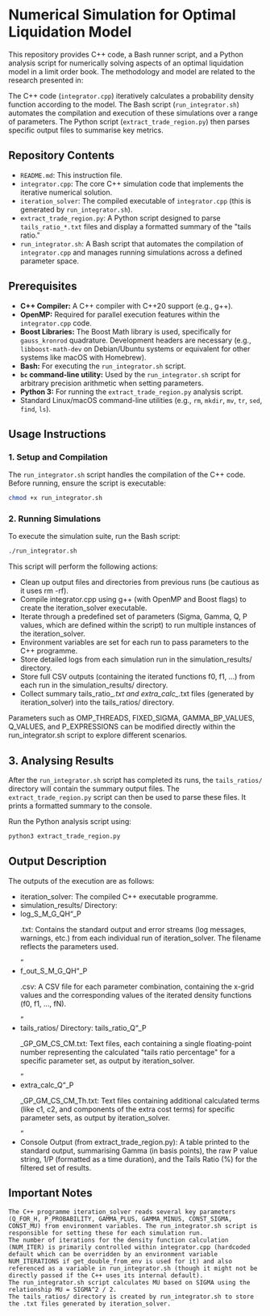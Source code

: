       
# Numerical Simulation for Optimal Liquidation Model

This repository provides C++ code, a Bash runner script, and a Python analysis script for numerically solving aspects of an optimal liquidation model in a limit order book. The methodology and model are related to the research presented in:

The C++ code (`integrator.cpp`) iteratively calculates a probability density function according to the model. The Bash script (`run_integrator.sh`) automates the compilation and execution of these simulations over a range of parameters. The Python script (`extract_trade_region.py`) then parses specific output files to summarise key metrics.

## Repository Contents

*   `README.md`: This instruction file.
*   `integrator.cpp`: The core C++ simulation code that implements the iterative numerical solution.
*   `iteration_solver`: The compiled executable of `integrator.cpp` (this is generated by `run_integrator.sh`).
*   `extract_trade_region.py`: A Python script designed to parse `tails_ratio_*.txt` files and display a formatted summary of the "tails ratio."
*   `run_integrator.sh`: A Bash script that automates the compilation of `integrator.cpp` and manages running simulations across a defined parameter space.

## Prerequisites

*   **C++ Compiler:** A C++ compiler with C++20 support (e.g., g++).
*   **OpenMP:** Required for parallel execution features within the `integrator.cpp` code.
*   **Boost Libraries:** The Boost Math library is used, specifically for `gauss_kronrod` quadrature. Development headers are necessary (e.g., `libboost-math-dev` on Debian/Ubuntu systems or equivalent for other systems like macOS with Homebrew).
*   **Bash:** For executing the `run_integrator.sh` script.
*   **`bc` command-line utility:** Used by the `run_integrator.sh` script for arbitrary precision arithmetic when setting parameters.
*   **Python 3:** For running the `extract_trade_region.py` analysis script.
*   Standard Linux/macOS command-line utilities (e.g., `rm`, `mkdir`, `mv`, `tr`, `sed`, `find`, `ls`).

## Usage Instructions

### 1. Setup and Compilation

The `run_integrator.sh` script handles the compilation of the C++ code. Before running, ensure the script is executable:
```bash
chmod +x run_integrator.sh
```


### 2. Running Simulations

To execute the simulation suite, run the Bash script:
```bash
./run_integrator.sh
```

This script will perform the following actions:

*    Clean up output files and directories from previous runs (be cautious as it uses rm -rf).
*    Compile integrator.cpp using g++ (with OpenMP and Boost flags) to create the iteration_solver executable.
*    Iterate through a predefined set of parameters (Sigma, Gamma, Q, P values, which are defined within the script) to run multiple instances of the iteration_solver.
*    Environment variables are set for each run to pass parameters to the C++ programme.
*    Store detailed logs from each simulation run in the simulation_results/ directory.
*    Store full CSV outputs (containing the iterated functions f0, f1, ...) from each run in the simulation_results/ directory.
*    Collect summary tails_ratio_*.txt and extra_calc_*.txt files (generated by iteration_solver) into the tails_ratios/ directory.

Parameters such as OMP_THREADS, FIXED_SIGMA, GAMMA_BP_VALUES, Q_VALUES, and P_EXPRESSIONS can be modified directly within the run_integrator.sh script to explore different scenarios.

## 3. Analysing Results

After the `run_integrator.sh` script has completed its runs, the `tails_ratios/` directory will contain the summary output files. The `extract_trade_region.py` script can then be used to parse these files. It prints a formatted summary to the console.

Run the Python analysis script using:

```bash
python3 extract_trade_region.py
```

## Output Description

The outputs of the execution are as follows:

*    iteration_solver: The compiled C++ executable programme.
*    simulation_results/ Directory:
*    log_S<sigma>_M<mu>_G<gamma>_QH<q>_P<p>.txt: Contains the standard output and error streams (log messages, warnings, etc.) from each individual run of iteration_solver. The filename reflects the parameters used.
*    f_out_S<sigma>_M<mu>_G<gamma>_QH<q>_P<p>.csv: A CSV file for each parameter combination, containing the x-grid values and the corresponding values of the iterated density functions (f0, f1, ..., fN).
*    tails_ratios/ Directory: tails_ratio_Q<q>_P<p>_GP<gamma>_GM<gamma>_CS<sigma>_CM<mu>.txt: Text files, each containing a single floating-point number representing the calculated "tails ratio percentage" for a specific parameter set, as output by iteration_solver.
*    extra_calc_Q<q>_P<p>_GP<gamma>_GM<gamma>_CS<sigma>_CM<mu>_Th<theta>.txt: Text files containing additional calculated terms (like c1, c2, and components of the extra cost terms) for specific parameter sets, as output by iteration_solver.
*    Console Output (from extract_trade_region.py): A table printed to the standard output, summarising Gamma (in basis points), the raw P value string, 1/P (formatted as a time duration), and the Tails Ratio (%) for the filtered set of results.

## Important Notes

    The C++ programme iteration_solver reads several key parameters (Q_FOR_H, P_PROBABILITY, GAMMA_PLUS, GAMMA_MINUS, CONST_SIGMA, CONST_MU) from environment variables. The run_integrator.sh script is responsible for setting these for each simulation run.
    The number of iterations for the density function calculation (NUM_ITER) is primarily controlled within integrator.cpp (hardcoded default which can be overridden by an environment variable NUM_ITERATIONS if get_double_from_env is used for it) and also referenced as a variable in run_integrator.sh (though it might not be directly passed if the C++ uses its internal default).
    The run_integrator.sh script calculates MU based on SIGMA using the relationship MU = SIGMA^2 / 2.
    The tails_ratios/ directory is created by run_integrator.sh to store the .txt files generated by iteration_solver.
